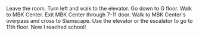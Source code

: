 Leave the room.
Turn left and walk to the elevator.
Go down to G floor.
Walk to MBK Center.
Exit MBK Center through 7-11 door.
Walk to MBK Center's overpass and cross to Siamscape.
Use the elevator or the escalator to go to 11th floor.
Now I reached school!

